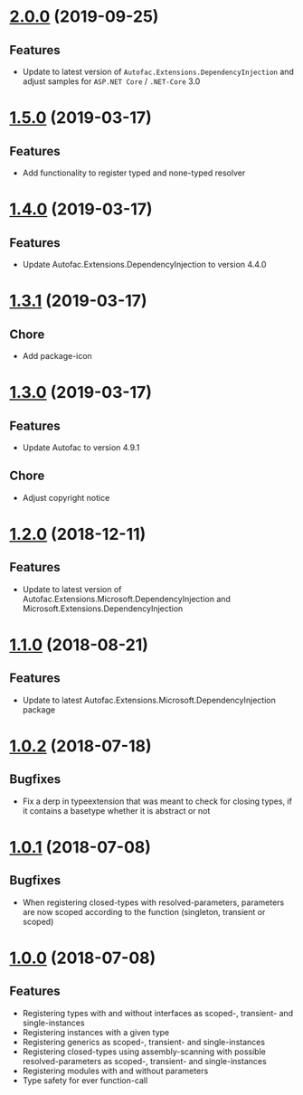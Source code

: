 # [2.0.0](https://www.nuget.org/packages/Autofac.Extensions.FluentBuilder/2.0.0) (2019-09-25)

## Features

* Update to latest version of `Autofac.Extensions.DependencyInjection` and adjust samples for `ASP.NET Core` / `.NET-Core` 3.0

# [1.5.0](https://www.nuget.org/packages/Autofac.Extensions.FluentBuilder/1.5.0) (2019-03-17)

## Features

* Add functionality to register typed and none-typed resolver

# [1.4.0](https://www.nuget.org/packages/Autofac.Extensions.FluentBuilder/1.4.0) (2019-03-17)

## Features

* Update Autofac.Extensions.DependencyInjection to version 4.4.0

# [1.3.1](https://www.nuget.org/packages/Autofac.Extensions.FluentBuilder/1.3.1) (2019-03-17)

## Chore

* Add package-icon

# [1.3.0](https://www.nuget.org/packages/Autofac.Extensions.FluentBuilder/1.3.0) (2019-03-17)

## Features

* Update Autofac to version 4.9.1

## Chore

* Adjust copyright notice

# [1.2.0](https://www.nuget.org/packages/Autofac.Extensions.FluentBuilder/1.2.0) (2018-12-11)

## Features

* Update to latest version of Autofac.Extensions.Microsoft.DependencyInjection and  Microsoft.Extensions.DependencyInjection

# [1.1.0](https://www.nuget.org/packages/Autofac.Extensions.FluentBuilder/1.1.0) (2018-08-21)

## Features

* Update to latest Autofac.Extensions.Microsoft.DependencyInjection package

# [1.0.2](https://www.nuget.org/packages/Autofac.Extensions.FluentBuilder/1.0.2) (2018-07-18)

## Bugfixes

* Fix a derp in typeextension that was meant to check for closing types, if it contains a basetype whether it is abstract or not

# [1.0.1](https://www.nuget.org/packages/Autofac.Extensions.FluentBuilder/1.0.1) (2018-07-08)

## Bugfixes

* When registering closed-types with resolved-parameters, parameters are now scoped according to the function (singleton, transient or scoped)

# [1.0.0](https://www.nuget.org/packages/Autofac.Extensions.FluentBuilder/1.0.0) (2018-07-08)

## Features

* Registering types with and without interfaces as scoped-, transient- and single-instances
* Registering instances with a given type
* Registering generics as scoped-, transient- and single-instances
* Registering closed-types using assembly-scanning with possible resolved-parameters as scoped-, transient- and single-instances
* Registering modules with and without parameters
* Type safety for ever function-call 